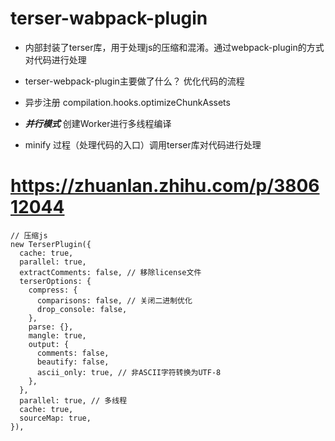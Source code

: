 # terser-wabpack-plugin 

* 内部封装了terser库，用于处理js的压缩和混淆。通过webpack-plugin的方式对代码进行处理


* terser-webpack-plugin主要做了什么？ 优化代码的流程

* 异步注册 compilation.hooks.optimizeChunkAssets
* ***并行模式*** 创建Worker进行多线程编译
* minify 过程（处理代码的入口）调用terser库对代码进行处理


# https://zhuanlan.zhihu.com/p/380612044
```
// 压缩js
new TerserPlugin({
  cache: true,
  parallel: true,
  extractComments: false, // 移除license文件
  terserOptions: {
    compress: {
      comparisons: false, // 关闭二进制优化
      drop_console: false,
    },
    parse: {},
    mangle: true,
    output: {
      comments: false,
      beautify: false,
      ascii_only: true, // 非ASCII字符转换为UTF-8
    },
  },
  parallel: true, // 多线程
  cache: true,
  sourceMap: true,
}),
```